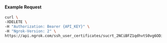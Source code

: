 
#### Example Request
```bash
curl \
-XDELETE \
-H "Authorization: Bearer {API_KEY}" \
-H "Ngrok-Version: 2" \
https://api.ngrok.com/ssh_user_certificates/sucrt_2NCiBFZ1qdhvtS0vg6ODibyRZZa
